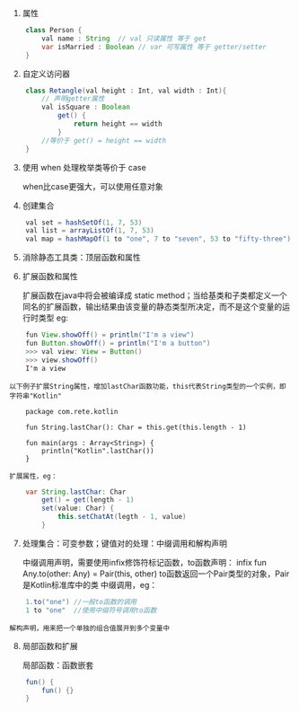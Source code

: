 1. 属性

```java
    class Person {
        val name : String  // val 只读属性 等于 get
        var isMarried : Boolean // var 可写属性 等于 getter/setter
    }
```
2. 自定义访问器

```java
    class Retangle(val height : Int, val width : Int){
        // 声明getter属性
        val isSquare : Boolean
            get() {
                return height == width
            }
        //等价于 get() = height == width
    }
```
3. 使用 when 处理枚举类等价于 case 

    when比case更强大，可以使用任意对象
4. 创建集合

```java
    val set = hashSetOf(1, 7, 53)
    val list = arrayListOf(1, 7, 53)
    val map = hashMapOf(1 to "one", 7 to "seven", 53 to "fifty-three")
```
5. 消除静态工具类：顶层函数和属性

6. 扩展函数和属性

    扩展函数在java中将会被编译成 static method；当给基类和子类都定义一个同名的扩展函数，输出结果由该变量的静态类型所决定，而不是这个变量的运行时类型
    eg:
```java
    fun View.showOff() = println("I'm a view")
    fun Button.showOff() = println("I'm a button")
    >>> val view: View = Button()
    >>> view.showOff()
    I'm a view 
```
    以下例子扩展String属性，增加lastChar函数功能，this代表String类型的一个实例，即字符串"Kotlin"
```
    package com.rete.kotlin

    fun String.lastChar(): Char = this.get(this.length - 1)

    fun main(args : Array<String>) {
        println("Kotlin".lastChar())
    }
```
    扩展属性，eg：
```java
    var String.lastChar: Char
        get() = get(length - 1)
        set(value: Char) {
            this.setChatAt(legth - 1, value)
        }
```
7. 处理集合：可变参数；键值对的处理：中缀调用和解构声明

    中缀调用声明，需要使用infix修饰符标记函数，to函数声明：
    infix fun Any.to(other: Any) = Pair(this, other)
    to函数返回一个Pair类型的对象，Pair是Kotlin标准库中的类
    中缀调用，eg：
```java
    1.to("one") //一般to函数的调用
    1 to "one"  //使用中缀符号调用to函数
```
    解构声明，用来把一个单独的组合值展开到多个变量中

8. 局部函数和扩展

    局部函数：函数嵌套
```java
    fun() {
        fun() {}
    }
```    